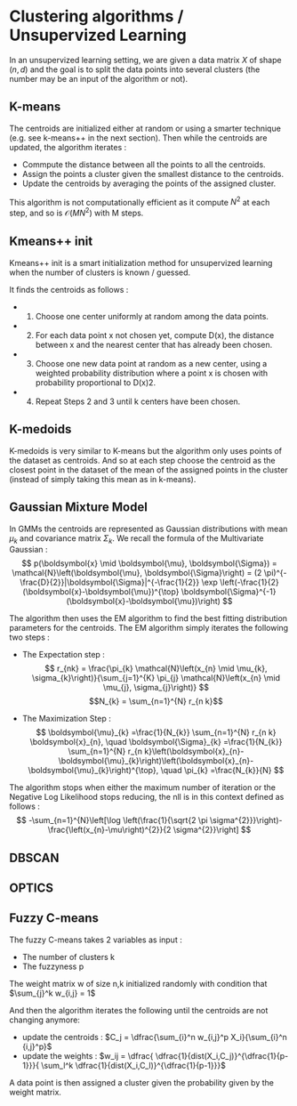 # Clustering algorithms / Unsupervized Learning

In an unsupervized learning setting, we are given a data matrix $X$ of shape $(n,d)$ and the goal is to split the data points into several clusters (the number may be an input of the algorithm or not).

## K-means

The centroids are initialized either at random or using a smarter technique (e.g. see k-means++ in the next section). 
Then while the centroids are updated, the algorithm iterates : 
* Commpute the distance between all the points to all the centroids.
* Assign the points a cluster given the smallest distance to the centroids.
* Update the centroids by averaging the points of the assigned cluster.

This algorithm is not computationally efficient as it compute $N^2$ at each step, and so is $\mathcal{O}({MN^2})$ with M steps.

## Kmeans++ init
Kmeans++ init is a smart initialization method for unsupervized learning when the number of clusters is known / guessed. 

It finds the centroids as follows : 
* 1. Choose one center uniformly at random among the data points.
* 2. For each data point x not chosen yet, compute D(x), the distance between x and the nearest center that has already been chosen.
* 3. Choose one new data point at random as a new center, using a weighted probability distribution where a point x is chosen with probability proportional to D(x)2.
* 4. Repeat Steps 2 and 3 until k centers have been chosen.

## K-medoids

K-medoids is very similar to K-means but the algorithm only uses points of the dataset as centroids. And so at each step choose the centroid as the closest point in the dataset of the mean of the assigned points in the cluster (instead of simply taking this mean as in k-means).


## Gaussian Mixture Model

In GMMs the centroids are represented as Gaussian distributions with mean $\mu_k$ and covariance matrix $\Sigma_k$. We recall the formula of the Multivariate Gaussian : 
$$
p(\boldsymbol{x} \mid \boldsymbol{\mu}, \boldsymbol{\Sigma}) = \mathcal{N}\left(\boldsymbol{\mu}, \boldsymbol{\Sigma}\right) = (2 \pi)^{-\frac{D}{2}}|\boldsymbol{\Sigma}|^{-\frac{1}{2}} \exp \left(-\frac{1}{2}(\boldsymbol{x}-\boldsymbol{\mu})^{\top} \boldsymbol{\Sigma}^{-1}(\boldsymbol{x}-\boldsymbol{\mu})\right)
$$

The algorithm then uses the EM algorithm to find the best fitting distribution parameters for the centroids. The EM algorithm simply iterates the following two steps : 
* The Expectation step :
$$
r_{nk} = \frac{\pi_{k} \mathcal{N}\left(x_{n} \mid \mu_{k}, \sigma_{k}\right)}{\sum_{j=1}^{K} \pi_{j} \mathcal{N}\left(x_{n} \mid \mu_{j}, \sigma_{j}\right)}
$$
$$N_{k} = \sum_{n=1}^{N} r_{n k}$$

* The Maximization Step :
$$
\boldsymbol{\mu}_{k} =\frac{1}{N_{k}} \sum_{n=1}^{N} r_{n k} \boldsymbol{x}_{n}, \quad
\boldsymbol{\Sigma}_{k} =\frac{1}{N_{k}} \sum_{n=1}^{N} r_{n k}\left(\boldsymbol{x}_{n}-\boldsymbol{\mu}_{k}\right)\left(\boldsymbol{x}_{n}-\boldsymbol{\mu}_{k}\right)^{\top}, \quad
\pi_{k} =\frac{N_{k}}{N}
$$

The algorithm stops when either the maximum number of iteration or the Negative Log Likelihood stops reducing, the nll is in this context defined as follows : 
$$
-\sum_{n=1}^{N}\left[\log \left(\frac{1}{\sqrt{2 \pi \sigma^{2}}}\right)-\frac{\left(x_{n}-\mu\right)^{2}}{2 \sigma^{2}}\right]
$$

## DBSCAN

## OPTICS

## Fuzzy C-means

The fuzzy C-means takes 2 variables as input :
* The number of clusters k 
* The fuzzyness p

The weight matrix w of size n,k initialized randomly with condition that $\sum_{j}^k w_{i,j} = 1$

And then the algorithm iterates the following until the centroids are not changing anymore:
* update the centroids : 
$C_j = \dfrac{\sum_{i}^n w_{i,j}^p X_i}{\sum_{i}^n {i,j}^p}$
* update the weights :
$w_ij = \dfrac{ \dfrac{1}{dist(X_i,C_j)}^{\dfrac{1}{p-1}}}{ \sum_l^k \dfrac{1}{dist(X_i,C_l)}^{\dfrac{1}{p-1}}}$

A data point is then assigned a cluster given the probability given by the weight matrix.